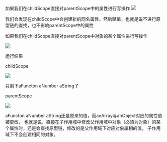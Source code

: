 如果我们在childScope直接对parentScope中的属性进行写操作
![](http://ww4.sinaimg.cn/large/006pZUF1jw1fbjgbwi2cnj30ax0aowfr.jpg)

我们会发现在childScope中会创建新的同名属性，然后赋值，也就是说不进行原型链的查找，也不影响parentScope中的属性

如果我们在childScope直接对parentScope中对象的某个属性进行写操作

![](http://ww1.sinaimg.cn/large/006pZUF1jw1fbjgi0fdrcj308c01edfv.jpg)

运行结果

childScope

![](http://ww4.sinaimg.cn/large/006pZUF1jw1fbjgodvcwgj305k01ymx4.jpg)

只剩下aFuncton aNumber aString了

parentScope

![](http://ww1.sinaimg.cn/large/006pZUF1jw1fbjgqkc3kqj305m067jrn.jpg)

aFuncton aNumber aString还是原来的值，而anArray与anObject对应的属性值被更改，
也就是说，直接在子作用域中修改父作用域中对象（必须为对象）的某个属性时，还是会查找原型链，修改的是父作用域下对应对象属相的值，
子作用域下不会创建相同的对象。

